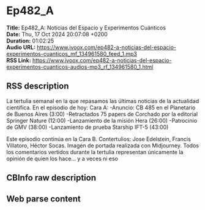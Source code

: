 # Ep482_A  
**Title:** Ep482_A: Noticias del Espacio y Experimentos Cuánticos  
**Date:** Thu, 17 Oct 2024 20:07:08 +0200  
**Duration:** 01:02:25  
**Audio URL:** https://www.ivoox.com/ep482-a-noticias-del-espacio-experimentos-cuanticos_mf_134961580_feed_1.mp3  
**RSS Link:** https://www.ivoox.com/ep482-a-noticias-del-espacio-experimentos-cuanticos-audios-mp3_rf_134961580_1.html  

## RSS description
La tertulia semanal en la que repasamos las últimas noticias de la actualidad científica. En el episodio de hoy:
Cara A:
-Anuncio: CB 485 en el Planetario de Buenos Aires (3:00)
-Retractados 75 papers de Corchado por la editorial Springer Nature (12:00)
-Lanzamiento de la misión Hera (26:00)
-Patrocinio de GMV (38:00)
-Lanzamiento de prueba Starship IFT-5 (43:00)

Este episodio continúa en la Cara B.
Contertulios: Jose Edelstein, Francis Villatoro, Héctor Socas. Imagen de portada realizada con Midjourney. Todos los comentarios vertidos durante la tertulia representan únicamente la opinión de quien los hace... y a veces ni eso

## CBInfo raw description


## Web parse content


